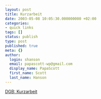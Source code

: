 ```yaml
---
layout: post
title: Kurzarbeit
date: 2003-05-08 10:05:30.000000000 +02:00
categories:
- quick links
tags: []
status: publish
type: post
published: true
meta: {}
author:
  login: shanson
  email: papascott-wp@gmail.com
  display_name: PapaScott
  first_name: Scott
  last_name: Hanson
---
```

<p><a title="Neues von Kurzarbeit und Kurzarbeitergeld" href="http://www.einblick.dgb.de/archiv/9802/tx980203.htm">DGB: Kurzarbeit</a></p>
